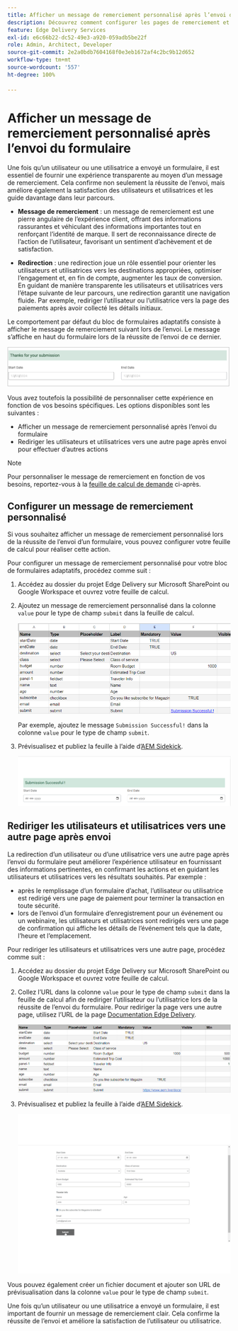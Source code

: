 ```yaml
---
title: Afficher un message de remerciement personnalisé après l’envoi du formulaire
description: Découvrez comment configurer les pages de remerciement et la redirection pour le bloc de formulaires afin d’optimiser l’expérience client et de rationaliser les parcours des utilisateurs et utilisatrices.
feature: Edge Delivery Services
exl-id: e6c66b22-dc52-49e3-a920-059adb5be22f
role: Admin, Architect, Developer
source-git-commit: 2e2a0bdb7604168f0e3eb1672af4c2bc9b12d652
workflow-type: tm+mt
source-wordcount: '557'
ht-degree: 100%

---
```


# Afficher un message de remerciement personnalisé après l’envoi du formulaire

Une fois qu’un utilisateur ou une utilisatrice a envoyé un formulaire, il est essentiel de fournir une expérience transparente au moyen d’un message de remerciement. Cela confirme non seulement la réussite de l’envoi, mais améliore également la satisfaction des utilisateurs et utilisatrices et les guide davantage dans leur parcours.

- **Message de remerciement** : un message de remerciement est une pierre angulaire de l’expérience client, offrant des informations rassurantes et véhiculant des informations importantes tout en renforçant l’identité de marque. Il sert de reconnaissance directe de l’action de l’utilisateur, favorisant un sentiment d’achèvement et de satisfaction.

- **Redirection** : une redirection joue un rôle essentiel pour orienter les utilisateurs et utilisatrices vers les destinations appropriées, optimiser l’engagement et, en fin de compte, augmenter les taux de conversion. En guidant de manière transparente les utilisateurs et utilisatrices vers l’étape suivante de leur parcours, une redirection garantit une navigation fluide. Par exemple, rediriger l’utilisateur ou l’utilisatrice vers la page des paiements après avoir collecté les détails initiaux.

Le comportement par défaut du bloc de formulaires adaptatifs consiste à afficher le message de remerciement suivant lors de l’envoi. Le message s’affiche en haut du formulaire lors de la réussite de l’envoi de ce dernier.

![Message de remerciement par défaut](/help/edge/assets/thank-you-message.png)

Vous avez toutefois la possibilité de personnaliser cette expérience en fonction de vos besoins spécifiques. Les options disponibles sont les suivantes :

- Afficher un message de remerciement personnalisé après l’envoi du formulaire
- Rediriger les utilisateurs et utilisatrices vers une autre page après envoi pour effectuer d’autres actions

>[!NOTE]
>
> Pour personnaliser le message de remerciement en fonction de vos besoins, reportez-vous à la [feuille de calcul de demande](/help/edge/docs/forms/assets/enquiry.xlsx) ci-après.

## Configurer un message de remerciement personnalisé

Si vous souhaitez afficher un message de remerciement personnalisé lors de la réussite de l’envoi d’un formulaire, vous pouvez configurer votre feuille de calcul pour réaliser cette action.

Pour configurer un message de remerciement personnalisé pour votre bloc de formulaires adaptatifs, procédez comme suit :

1. Accédez au dossier du projet Edge Delivery sur Microsoft SharePoint ou Google Workspace et ouvrez votre feuille de calcul.
1. Ajoutez un message de remerciement personnalisé dans la colonne `value` pour le type de champ `submit` dans la feuille de calcul.

   ![Message de remerciement personnalisé](/help/edge/docs/forms/assets/thankyou-custommessage.png)

   Par exemple, ajoutez le message `Submission Successful!` dans la colonne `value` pour le type de champ `submit`.

1. Prévisualisez et publiez la feuille à l’aide d’[AEM Sidekick](https://www.aem.live/developer/tutorial#preview-and-publish-your-content).

   ![Message de remerciement personnalisé](/help/edge/docs/forms/assets/customized-thank-you-message.png)

## Rediriger les utilisateurs et utilisatrices vers une autre page après envoi

La redirection d’un utilisateur ou d’une utilisatrice vers une autre page après l’envoi du formulaire peut améliorer l’expérience utilisateur en fournissant des informations pertinentes, en confirmant les actions et en guidant les utilisateurs et utilisatrices vers les résultats souhaités. Par exemple :

- après le remplissage d’un formulaire d’achat, l’utilisateur ou utilisatrice est redirigé vers une page de paiement pour terminer la transaction en toute sécurité.
- lors de l’envoi d’un formulaire d’enregistrement pour un événement ou un webinaire, les utilisateurs et utilisatrices sont redirigés vers une page de confirmation qui affiche les détails de l’événement tels que la date, l’heure et l’emplacement.

Pour rediriger les utilisateurs et utilisatrices vers une autre page, procédez comme suit :

1. Accédez au dossier du projet Edge Delivery sur Microsoft SharePoint ou Google Workspace et ouvrez votre feuille de calcul.
1. Collez l’URL dans la colonne `value` pour le type de champ `submit` dans la feuille de calcul afin de rediriger l’utilisateur ou l’utilisatrice lors de la réussite de l’envoi du formulaire.
Pour rediriger la page vers une autre page, utilisez l’URL de la page [Documentation Edge Delivery](https://www.aem.live/docs/).

   ![URL de redirection de message de remerciement](/help/edge/docs/forms/assets/thankyou-redirecturl.png)

1. Prévisualisez et publiez la feuille à l’aide d’[AEM Sidekick](https://www.aem.live/developer/tutorial#preview-and-publish-your-content).

   ![Message de remerciement de redirection](/help/edge/docs/forms/assets/thankyou-redirectpage.gif)

Vous pouvez également créer un fichier document et ajouter son URL de prévisualisation dans la colonne `value` pour le type de champ `submit`.

Une fois qu’un utilisateur ou une utilisatrice a envoyé un formulaire, il est important de fournir un message de remerciement clair. Cela confirme la réussite de l’envoi et améliore la satisfaction de l’utilisateur ou utilisatrice.

